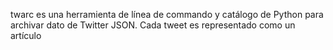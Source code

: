 twarc es una herramienta de línea de commando y catálogo de Python para archivar dato de Twitter JSON. Cada tweet es representado como
un artículo
